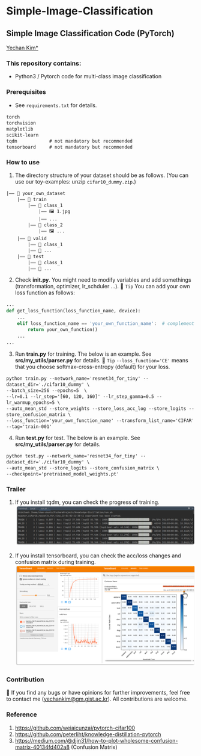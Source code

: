 # Simple-Image-Classification
## Simple Image Classification Code (PyTorch)
[Yechan Kim*](https://github.com/unique-chan)

### This repository contains:
- Python3 / Pytorch code for multi-class image classification


### Prerequisites
- See `requirements.txt` for details.
~~~ME
torch
torchvision
matplotlib
scikit-learn
tqdm            # not mandatory but recommended
tensorboard     # not mandatory but recommended
~~~


### How to use
1. The directory structure of your dataset should be as follows. (You can use our toy-examples: unzip `cifar10_dummy.zip`.)
~~~
|—— 📁 your_own_dataset
	|—— 📁 train
		|—— 📁 class_1
			|—— 🖼️ 1.jpg
			|—— ...
		|—— 📁 class_2 
			|—— 🖼️ ...
	|—— 📁 valid
		|—— 📁 class_1
		|—— 📁 ... 
	|—— 📁 test
		|—— 📁 class_1
		|—— 📁 ... 
~~~

2. Check **__init__.py**. You might need to modify variables and add somethings (transformation, optimizer, lr_schduler ...).
💁 `Tip` You can add your own loss function as follows: 
```python
...
def get_loss_function(loss_function_name, device):
    ... 
    elif loss_function_name == 'your_own_function_name':  # complement cross entropy (PRL)
        return your_own_function()
    ...
...
```

3. Run **train.py** for training. The below is an example. See **src/my_utils/parser.py** for details.
💁 `Tip` `--loss_function='CE'` means that you choose softmax-cross-entropy (default) for your loss.
~~~ME
python train.py --network_name='resnet34_for_tiny' --dataset_dir='./cifar10_dummy' \
--batch_size=256 --epochs=5  \
--lr=0.1 --lr_step='[60, 120, 160]' --lr_step_gamma=0.5 --lr_warmup_epochs=5 \
--auto_mean_std --store_weights --store_loss_acc_log --store_logits --store_confusion_matrix \
--loss_function='your_own_function_name' --transform_list_name='CIFAR' --tag='train-001'
~~~


4. Run **test.py** for test. The below is an example. See **src/my_utils/parser.py** for details.
~~~ME
python test.py --network_name='resnet34_for_tiny' --dataset_dir='./cifar10_dummy' \
--auto_mean_std --store_logits --store_confusion_matrix \
--checkpoint='pretrained_model_weights.pt'
~~~

### Trailer
1. If you install tqdm, you can check the progress of training.
![readme1](readme/readme_1.png)

2. If you install tensorboard, you can check the acc/loss changes and confusion matrix during training.
![readme1](readme/readme_2.png)


### Contribution
🐛 If you find any bugs or have opinions for further improvements, feel free to contact me (yechankim@gm.gist.ac.kr). All contributions are welcome.


### Reference
1. https://github.com/weiaicunzai/pytorch-cifar100
2. https://github.com/peterliht/knowledge-distillation-pytorch
3. https://medium.com/@djin31/how-to-plot-wholesome-confusion-matrix-40134fd402a8 (Confusion Matrix)

